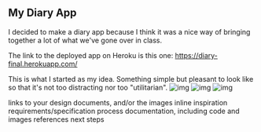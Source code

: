 ## My Diary App

I decided to make a diary app because I think it was a nice way of bringing together a lot of what we've gone over in class.

The link to the deployed app on Heroku is this one: https://diary-final.herokuapp.com/

This is what I started as my idea. Something simple but pleasant to look like so that it's not too distracting nor too "utilitarian".
![img](.diary-final_design-01.jpg)
![img](.diary-final_design-02.jpg)
![img](.diary-final_design-03.jpg)




links to your design documents, and/or the images inline
inspiration
requirements/specification
process documentation, including code and images
references
next steps